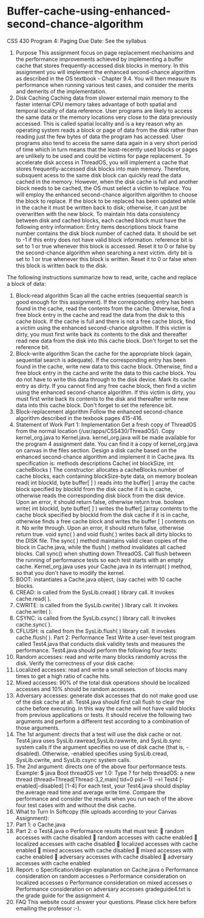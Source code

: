 # Buffer-cache-using-enhanced-second-chance-algorithm

CSS 430
Program 4: Paging
Due Date: See the syllabus
1. Purpose
This assignment focus on page replacement mechanisms and the performance improvements achieved by implementing a buffer cache that stores frequently-accessed disk blocks in memory. In this assignment you will implement the enhanced second-chance algorithm as described in the OS textbook - Chapter 9.4. You will then measure its performance when running various test cases, and consider the merits and demerits of the implementation.
2. Disk Caching
Caching data from slower external main memory to the faster internal CPU memory takes advantage of both spatial and temporal locality of data reference. User programs are likely to access the same data or the memory locations very close to the data previously accessed. This is called spatial locality and is a key reason why an operating system reads a block or page of data from the disk rather than reading just the few bytes of data the program has accessed. User programs also tend to access the same data again in a very short period of time which in turn means that the least-recently used blocks or pages are unlikely to be used and could be victims for page replacement.
To accelerate disk access in ThreadOS, you will implement a cache that stores frequently-accessed disk blocks into main memory. Therefore, subsquent acess to the same disk block can quickly read the data cached in the memory. However, when the disk cache is full and another block needs to be cached, the OS must select a victim to replace. You will employ the enhanced second-chance algorithm algorithm to choose the block to replace. If the block to be replaced has been updated while in the cache it must be written back to disk; otherwise, it can just be overwritten with the new block. To maintain htis data consistency between disk and cached blocks, each cached block must have the following entry information:
Entry items	descriptions
block frame number	contains the disk block number of cached data. It should be set to -1 if this entry does not have valid block information.
reference bit	is set to 1 or true whenever this block is accessed. Reset it to 0 or false by the second-chance algorithm when searching a next victim.
dirty bit	is set to 1 or true whenever this block is written. Reset it to 0 or false when this block is written back to the disk.

The following instructions summarize how to read, write, cache and replace a block of data:
1.	Block-read algorithm
Scan all the cache entries (sequential search is good enough for this assignment). If the corresponding entry has been found in the cache, read the contents from the cache. Otherwise, find a free block entry in the cache and read the data from the disk to this cache block. If the cache is full and there is not a free cache block, find a victim using the enhanced second-chance algroithm. If this victim is dirty, you must first write back its contents to the disk and thereafter read new data from the disk into this cache block. Don't forget to set the reference bit.
2.	Block-write algorithm
Scan the cache for the appropriate block (again, sequential search is adequate). If the corresponding entry has been found in the cache, write new data to this cache block. Otherwise, find a free block entry in the cache and write the data to this cache block. You do not have to write this data through to the disk device. Mark its cache entry as dirty. If you cannot find any free cache block, then find a victim using the enhanced second-chance algorithm. If this victim is dirty, you must first write back its contents to the disk and thereafter write new data into this cache block. Don't forget to set the reference bit.
3.	Block-replacement algorithm
Follow the enhanced second-chance algorithm described in the texbook pages 415-416.
3. Statement of Work
Part 1: Implementation
Get a fresh copy of ThreadOS from the normal location (/usr/apps/CSS430/ThreadOS/). Copy kernel_org.java to Kernel.java. kernel_org.java will be made available for the program 4 assignment date. You can find it a copy of kernel_org.java on canvas in the files section.
Design a disk cache based on the enhanced second-chance algorithm and implement it in Cache.java. Its specification is:
methods	descriptions
Cache( int blockSize, int cacheBlocks )	The constructor: allocates a cacheBlocks number of cache blocks, each containing blockSize-byte data, on memory
boolean read( int blockId, byte buffer[ ] )	reads into the buffer[ ] array the cache block specified by blockId from the disk cache if it is in cache, otherwise reads the corresponding disk block from the disk device. Upon an error, it should return false, otherwise return true.
boolean write( int blockId, byte buffer[ ] )	writes the buffer[ ]array contents to the cache block specified by blockId from the disk cache if it is in cache, otherwise finds a free cache block and writes the buffer [ ] contents on it. No write through. Upon an error, it should return false, otherwise return true.
void sync( ) and void flush( )	writes back all dirty blocks to the DISK file. The sync( ) method maintains valid clean copies of the block in Cache.java, while the flush( ) method invalidates all cached blocks. Call sync() when shutting down ThreadOS. Call flush between the running of performance tests so each test starts with an empty cache.
Kernel_org.java uses your Cache.java in its interrupt( ) method, so that you don't have to modify the kernel.
1.	BOOT: instantiates a Cache.java object, (say cache) with 10 cache blocks.
2.	CREAD: is called from the SysLib.cread( ) library call. It invokes cache.read( ).
3.	CWRITE: is called from the SysLib.cwrite( ) library call. It invokes cache.write( ).
4.	CSYNC: is called from the SysLib.csync( ) library call. It invokes cache.sync( ).
5.	CFLUSH: is called from the SysLib.flush( ) library call. It invokes cache.flush( ).
Part 2: Performance Test
Write a user-level test program called Test4.java that conducts disk validity tests and measures the performance. Test4.java should perform the following four tests:
1.	Random accesses:
read and write many blocks randomly across the disk. Verify the correctness of your disk cache.
2.	Localized accesses:
read and write a small selection of blocks many times to get a high ratio of cache hits.
3.	Mixed accesses:
90% of the total disk operations should be localized accesses and 10% should be random accesses.
4.	Adversary accesses:
generate disk accesses that do not make good use of the disk cache at all.
Test4.java should first call flush to clear the cache before executing. In this way the cache will not have valid blocks from previous applications or tests. It should receive the following two arguments and perform a different test according to a combination of those arguments.
1.	The 1st argument: directs that a test will use the disk cache or not. Test4.java uses SysLib.rawread,SysLib.rawwrite, and SysLib.sync system calls if the argument specifies no use of disk cache (that is, -disabled). Otherwise, -enabled specifies using SysLib.cread, SysLib.cwrite, and SysLib.csync system calls.
2.	The 2nd argument: directs one of the above four performance tests.
Example:
$ java Boot
threadOS ver 1.0:
Type ? for help
threadOS: a new thread (thread=Thread[Thread-3,2,main] tid=0 pid=-1)
-->l Test4 [-enabled|-disabled] [1-4]
For each test, your Test4.java should display the average read time and average write time. Compare the performance and consider the results when you run each of the above four test cases with and without the disk cache.
4. What to Turn In
Softcopy (file uploads according to your Canvas Assignment):
1.	Part 1:
o	Cache.java
2.	Part 2:
o	Test4.java
o	Performance results that must test:
	random accesses with cache disabled
	random accesses with cache enabled
	localized accesses with cache disabled
	localized accesses with cache enabled
	mixed accesses with cache disabled
	mixed accesses with cache enabled
	adversary accesses with cache disabled
	adversary accesses with cache enabled
3.	Report:
o	Specification/design explanation on Cache.java
o	Performance consideration on random accesses
o	Performance consideration on localized accesses
o	Performance consideration on mixed accesses
o	Performance consideration on adversary accesses
gradeguide4.txt is the grade guide for the assignment 4.
5. FAQ
This website could answer your questions. Please click here before emailing the professor :-).


